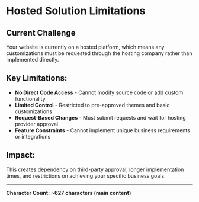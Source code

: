 # Hosted Solution Limitations

## Current Challenge
Your website is currently on a hosted platform, which means any customizations must be requested through the hosting company rather than implemented directly.

## Key Limitations:
- **No Direct Code Access** - Cannot modify source code or add custom functionality
- **Limited Control** - Restricted to pre-approved themes and basic customizations
- **Request-Based Changes** - Must submit requests and wait for hosting provider approval
- **Feature Constraints** - Cannot implement unique business requirements or integrations

## Impact:
This creates dependency on third-party approval, longer implementation times, and restrictions on achieving your specific business goals.

---
**Character Count: ~627 characters (main content)**
